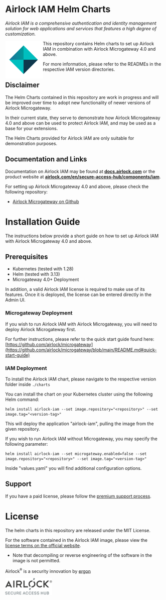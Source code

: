 # Airlock IAM Helm Charts

*Airlock IAM is a comprehensive authentication and identity management solution for web applications and services that features a high degree of customization.*

<picture>
<img alt="Airlock IAM" src="https://raw.githubusercontent.com/airlock/iam-helm-charts/main/media/Airlock_IAM_Icon.svg" align="left" width="120">
</picture>

This repository contains Helm charts to set up Airlock IAM in combination with Airlock Microgateway 4.0 and above.

For more information, please refer to the READMEs in the respective IAM version directories.

## Disclaimer

The Helm Charts contained in this repository are work in progress and will be improved over time to adopt new functionality of newer versions of Airlock Microgateway.

In their current state, they serve to demonstrate how Airlock Microgateway 4.0 and above can be used to protect Airlock IAM,
and may be used as a base for your extensions.

The Helm Charts provided for Airlock IAM are only suitable for demonstration purposes.

## Documentation and Links

Documentation on Airlock IAM may be found at **[docs.airlock.com](https://docs.airlock.com/iam/latest/)** or the product website at **[airlock.com/en/secure-access-hub/components/iam](https://www.airlock.com/en/secure-access-hub/components/iam)**.

For setting up Airlock Microgateway 4.0 and above, please check the following repository:

* [Airlock Microgateway on Github](https://github.com/airlock/microgateway)

# Installation Guide

The instructions below provide a short guide on how to set up Airlock IAM with Airlock Microgateway 4.0 and above.

## Prerequisites

* Kubernetes (tested with 1.28)
* Helm (tested with 3.13)
* Microgateway 4.0+ Deployment

In addition, a valid Airlock IAM license is required to make use of its features. Once it is deployed, the license can be entered directly in the Admin UI.

### Microgateway Deployment

If you wish to run Airlock IAM with Airlock Microgateway, you will need to deploy Airlock Microgateway first.

For further instructions, please refer to the quick start guide found here: [https://github.com/airlock/microgateway](https://github.com/airlock/microgateway/blob/main/README.md#quick-start-guide)

### IAM Deployment

To install the Airlock IAM chart, please navigate to the respective version folder inside `./charts`

You can install the chart on your Kubernetes cluster using the following Helm command:

```
helm install airlock-iam --set image.repository="<repository>" --set image.tag="<version-tag>" 
```

This will deploy the application "airlock-iam", pulling the image from the given repository.

If you wish to run Airlock IAM without Microgateway, you may specify the following parameter:

```
helm install airlock-iam --set microgateway.enabled=false --set image.repository="<repository>" --set image.tag="<version-tag>" 
```

Inside "values.yaml" you will find additional configuration options.

## Support

If you have a paid license, please follow the [premium support process](https://techzone.ergon.ch/support-process).

# License
The helm charts in this repository are released under the MIT License.

For the software contained in the Airlock IAM image, please view the [license terms on the official website](https://www.airlock.com/en/airlock-license).
* Note that decompiling or reverse engineering of the software in the image is not permitted.

Airlock<sup>&#174;</sup> is a security innovation by [ergon](https://www.ergon.ch/en)

<!-- Airlock SAH Logo (different image for light/dark mode) -->
<a href="https://www.airlock.com/en/secure-access-hub/">
<picture>
    <source media="(prefers-color-scheme: dark)"
        srcset="https://raw.githubusercontent.com/airlock/iam-helm-charts/main/media/Airlock_Logo_Negative.png">
    <source media="(prefers-color-scheme: light)"
        srcset="https://raw.githubusercontent.com/airlock/iam-helm-charts/main/media/Airlock_Logo.png">
    <img alt="Airlock Secure Access Hub" src="https://raw.githubusercontent.com/airlock/iam-helm-charts/main/media/Airlock_Logo.png" width="150">
</picture>
</a>
